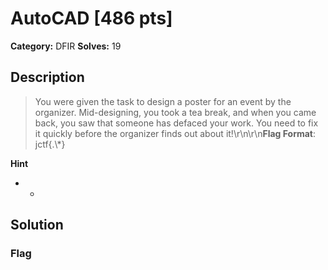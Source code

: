# AutoCAD [486 pts]

**Category:** DFIR
**Solves:** 19

## Description
>You were given the task to design a poster for an event by the organizer. Mid-designing, you took a tea break, and when you came back, you saw that someone has defaced your work. You need to fix it quickly before the organizer finds out about it!\r\n\r\n**Flag Format**: jctf{.\\*}

**Hint**
* -

## Solution

### Flag

